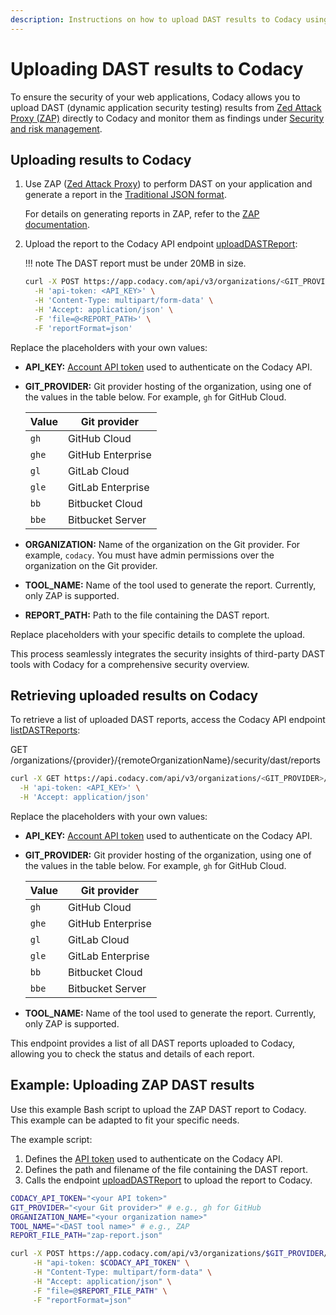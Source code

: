 ```yaml
---
description: Instructions on how to upload DAST results to Codacy using the API.
---
```


# Uploading DAST results to Codacy

To ensure the security of your web applications, Codacy allows you to upload DAST (dynamic application security testing) results from [Zed Attack Proxy (ZAP)](https://www.zaproxy.org/) directly to Codacy and monitor them as findings under [Security and risk management](../../organizations/managing-security-and-risk.md).

## Uploading results to Codacy

1.  Use ZAP ([Zed Attack Proxy](https://www.zaproxy.org/)) to perform DAST on your application and generate a report in the [Traditional JSON format](https://www.zaproxy.org/docs/desktop/addons/report-generation/report-traditional-json/).

    For details on generating reports in ZAP, refer to the [ZAP documentation](https://www.zaproxy.org/docs/).

1.  Upload the report to the Codacy API endpoint [<span class="skip-vale">uploadDASTReport</span>](https://app.codacy.com/api/api-docs#uploaddastreport):

    !!! note
        The DAST report must be under 20MB in size.

    ```bash
    curl -X POST https://app.codacy.com/api/v3/organizations/<GIT_PROVIDER>/<ORGANIZATION>/security/tools/dast/<TOOL_NAME>/reports \
      -H 'api-token: <API_KEY>' \
      -H 'Content-Type: multipart/form-data' \
      -H 'Accept: application/json' \
      -F 'file=@<REPORT_PATH>' \
      -F 'reportFormat=json'
    ```

Replace the placeholders with your own values:

-   **API_KEY:** [Account API token](../api-tokens.md#account-api-tokens) used to authenticate on the Codacy API.
-   **GIT_PROVIDER:** Git provider hosting of the organization, using one of the values in the table below. For example, `gh` for GitHub Cloud.

    | Value | Git provider      |
    |-------|-------------------|
    | `gh`  | GitHub Cloud      |
    | `ghe` | GitHub Enterprise |
    | `gl`  | GitLab Cloud      |
    | `gle` | GitLab Enterprise |
    | `bb`  | Bitbucket Cloud   |
    | `bbe` | Bitbucket Server  |

-   **ORGANIZATION:** Name of the organization on the Git provider. For example, `codacy`. You must have admin permissions over the organization on the Git provider.

-   **TOOL_NAME:** Name of the tool used to generate the report. Currently, only ZAP is supported.

-   **REPORT_PATH:** Path to the file containing the DAST report.

Replace placeholders with your specific details to complete the upload.

This process seamlessly integrates the security insights of third-party DAST tools with Codacy for a comprehensive security overview.

## Retrieving uploaded results on Codacy

To retrieve a list of uploaded DAST reports, access the Codacy API endpoint [<span class="skip-vale">listDASTReports</span>](https://api.codacy.com/api/api-docs#listdastreports):

GET /organizations/{provider}/{remoteOrganizationName}/security/dast/reports
```bash
curl -X GET https://api.codacy.com/api/v3/organizations/<GIT_PROVIDER>/<ORGANIZATION>/security/dast/reports \
  -H 'api-token: <API_KEY>' \
  -H 'Accept: application/json'
```

Replace the placeholders with your own values:

-   **API_KEY:** [Account API token](../api-tokens.md#account-api-tokens) used to authenticate on the Codacy API.
-   **GIT_PROVIDER:** Git provider hosting of the organization, using one of the values in the table below. For example, `gh` for GitHub Cloud.

    | Value | Git provider      |
    |-------|-------------------|
    | `gh`  | GitHub Cloud      |
    | `ghe` | GitHub Enterprise |
    | `gl`  | GitLab Cloud      |
    | `gle` | GitLab Enterprise |
    | `bb`  | Bitbucket Cloud   |
    | `bbe` | Bitbucket Server  |

-   **TOOL_NAME:** Name of the tool used to generate the report. Currently, only ZAP is supported.

This endpoint provides a list of all DAST reports uploaded to Codacy, allowing you to check the status and details of each report.
 
## Example: Uploading ZAP DAST results

Use this example Bash script to upload the ZAP DAST report to Codacy. This example can be adapted to fit your specific needs.

The example script:

1.  Defines the [API token](../api-tokens.md#account-api-tokens) used to authenticate on the Codacy API.
1.  Defines the path and filename of the file containing the DAST report.
1.  Calls the endpoint [<span class="skip-vale">uploadDASTReport</span>](https://app.codacy.com/api/api-docs#uploaddastreport) to upload the report to Codacy.

```bash
CODACY_API_TOKEN="<your API token>"
GIT_PROVIDER="<your Git provider>" # e.g., gh for GitHub
ORGANIZATION_NAME="<your organization name>"
TOOL_NAME="<DAST tool name>" # e.g., ZAP
REPORT_FILE_PATH="zap-report.json"

curl -X POST https://app.codacy.com/api/v3/organizations/$GIT_PROVIDER/$ORGANIZATION_NAME/security/tools/dast/$TOOL_NAME/reports \
     -H "api-token: $CODACY_API_TOKEN" \
     -H "Content-Type: multipart/form-data" \
     -H "Accept: application/json" \
     -F "file=@$REPORT_FILE_PATH" \
     -F "reportFormat=json"
```
